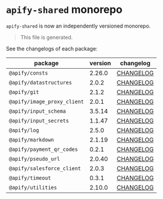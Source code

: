 # `apify-shared` monorepo

`apify-shared` is now an independently versioned monorepo.

> This file is generated.

See the changelogs of each package:

package | version | changelog
--------|---------|----------
`@apify/consts` | 2.26.0 | [CHANGELOG](./packages/consts/CHANGELOG.md)
`@apify/datastructures` | 2.0.2 | [CHANGELOG](./packages/datastructures/CHANGELOG.md)
`@apify/git` | 2.1.2 | [CHANGELOG](./packages/git/CHANGELOG.md)
`@apify/image_proxy_client` | 2.0.1 | [CHANGELOG](./packages/image_proxy_client/CHANGELOG.md)
`@apify/input_schema` | 3.5.14 | [CHANGELOG](./packages/input_schema/CHANGELOG.md)
`@apify/input_secrets` | 1.1.47 | [CHANGELOG](./packages/input_secrets/CHANGELOG.md)
`@apify/log` | 2.5.0 | [CHANGELOG](./packages/log/CHANGELOG.md)
`@apify/markdown` | 2.1.19 | [CHANGELOG](./packages/markdown/CHANGELOG.md)
`@apify/payment_qr_codes` | 0.2.1 | [CHANGELOG](./packages/payment_qr_codes/CHANGELOG.md)
`@apify/pseudo_url` | 2.0.40 | [CHANGELOG](./packages/pseudo_url/CHANGELOG.md)
`@apify/salesforce_client` | 2.0.3 | [CHANGELOG](./packages/salesforce_client/CHANGELOG.md)
`@apify/timeout` | 0.3.1 | [CHANGELOG](./packages/timeout/CHANGELOG.md)
`@apify/utilities` | 2.10.0 | [CHANGELOG](./packages/utilities/CHANGELOG.md)
